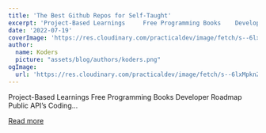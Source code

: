 ```yaml
---
title: 'The Best Github Repos for Self-Taught'
excerpt: 'Project-Based Learnings     Free Programming Books    Developer Roadmap     Public API’s     Coding...'
date: '2022-07-19'
coverImage: 'https://res.cloudinary.com/practicaldev/image/fetch/s--6lxMpknZ--/c_imagga_scale,f_auto,fl_progressive,h_420,q_auto,w_1000/https://dev-to-uploads.s3.amazonaws.com/uploads/articles/hkb7hvavd45nb59mxutq.png'
author:
  name: Koders
  picture: "assets/blog/authors/koders.png"
ogImage:
  url: 'https://res.cloudinary.com/practicaldev/image/fetch/s--6lxMpknZ--/c_imagga_scale,f_auto,fl_progressive,h_420,q_auto,w_1000/https://dev-to-uploads.s3.amazonaws.com/uploads/articles/hkb7hvavd45nb59mxutq.png'
---
```


Project-Based Learnings     Free Programming Books    Developer Roadmap     Public API’s     Coding...

[Read more](https://dev.to/krishnaagarwal/the-best-github-repos-for-self-taught-114j)
